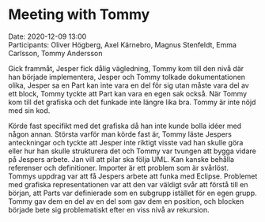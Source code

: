 # Meeting with Tommy 

Date: 2020-12-09 13:00  
Participants: Oliver Högberg, Axel Kärnebro, Magnus Stenfeldt, Emma Carlsson, Tommy Andersson

Gick frammåt, Jesper fick dålig vägledning, Tommy kom till den nivå där han började implementera, Jesper och Tommy tolkade dokumentationen olika, Jesper sa en Part kan inte vara en del för sig utan måste vara del av ett block, Tommy tyckte att Part kan vara en egen sak också. När Tommy kom till det grafiska och det funkade inte längre lika bra. Tommy är inte nöjd med sin kod.

Körde fast specifikt med det grafiska då han inte kunde bolla idéer med någon annan. Största varför man körde fast är, Tommy läste Jespers anteckningar och tyckte att Jesper inte riktigt visste vad han skulle göra eller hur han skulle strukturera det och Tommy var tvungen att bygga vidare på Jespers arbete. Jan vill att pilar ska följa UML. Kan kanske behålla referenser och definitioner. Importer är ett problem som är svårlöst. Tommys uppdrag var att få Jespers arbete att funka med Eclipse. Problemet med grafiska representationen var att den var väldigt svår att förstå till en början, att Parts var definierade som en subgrupp istället för en egen grupp. Tommy gav dem en del av en del som gav dem en position, och blocken började bete sig problematiskt efter en viss nivå av rekursion.

